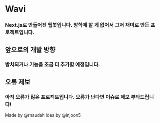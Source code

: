 # Wavi
### Next.js로 만들어진 웹봇입니다. 방학에 할 게 없어서 그저 재미로 만든 프로젝트입니다.

## 앞으로의 개발 방향
### 방치되거나 기능을 조금 더 추가할 예정입니다.
## 오류 제보
### 아직 오류가 많은 프로젝트입니다. 오류가 난다면 이슈로 제보 부탁드립니다!

Made by @rnaudah Idea by @injoon5